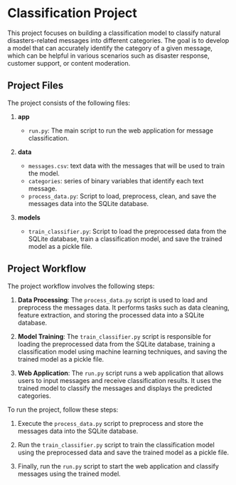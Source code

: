 # Classification Project

This project focuses on building a classification model to classify natural disasters-related messages into different categories. The goal is to develop a model that can accurately identify the category of a given message, which can be helpful in various scenarios such as disaster response, customer support, or content moderation.

## Project Files

The project consists of the following files:

1. **app**
   - `run.py`: The main script to run the web application for message classification.
2. **data**
   - `messages.csv`: text data with the messages that will be used to train the model.
   - `categories`: series of binary variables that identify each text message.
   - `process_data.py`: Script to load, preprocess, clean, and save the messages data into the SQLite database.

3. **models**
   - `train_classifier.py`: Script to load the preprocessed data from the SQLite database, train a classification model, and save the trained model as a pickle file.

## Project Workflow

The project workflow involves the following steps:

1. **Data Processing**: The `process_data.py` script is used to load and preprocess the messages data. It performs tasks such as data cleaning, feature extraction, and storing the processed data into a SQLite database.

2. **Model Training**: The `train_classifier.py` script is responsible for loading the preprocessed data from the SQLite database, training a classification model using machine learning techniques, and saving the trained model as a pickle file.

3. **Web Application**: The `run.py` script runs a web application that allows users to input messages and receive classification results. It uses the trained model to classify the messages and displays the predicted categories.

To run the project, follow these steps:

1. Execute the `process_data.py` script to preprocess and store the messages data into the SQLite database.

2. Run the `train_classifier.py` script to train the classification model using the preprocessed data and save the trained model as a pickle file.

3. Finally, run the `run.py` script to start the web application and classify messages using the trained model.
